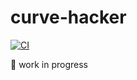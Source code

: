 # curve-hacker

[![CI](https://github.com/peterekepeter/curve-hacker/actions/workflows/main.yml/badge.svg)](https://github.com/peterekepeter/curve-hacker/actions/workflows/main.yml)

🚧 work in progress 
